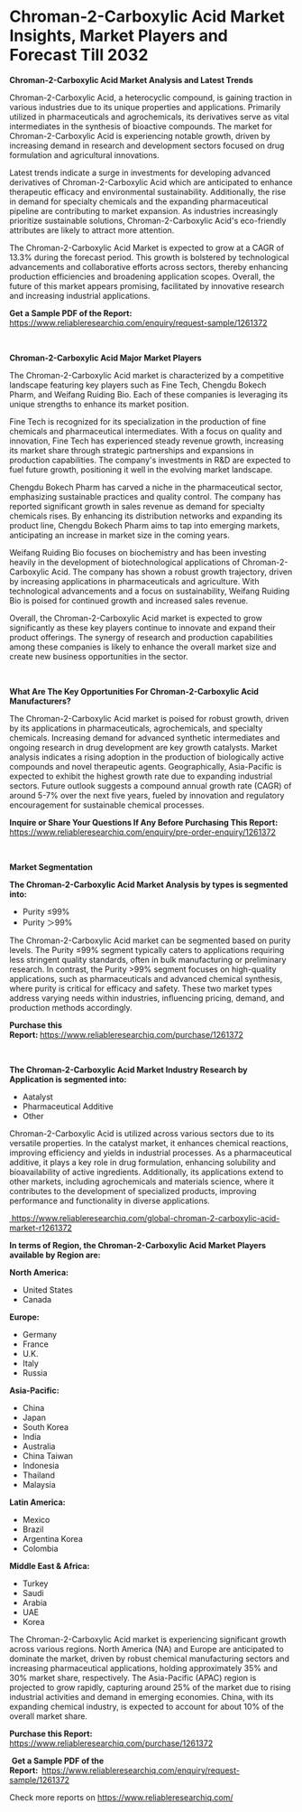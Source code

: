<p><h1>Chroman-2-Carboxylic Acid Market Insights, Market Players and Forecast Till 2032</h1></p><p><strong>Chroman-2-Carboxylic Acid Market Analysis and Latest Trends</strong></p>
<p><p>Chroman-2-Carboxylic Acid, a heterocyclic compound, is gaining traction in various industries due to its unique properties and applications. Primarily utilized in pharmaceuticals and agrochemicals, its derivatives serve as vital intermediates in the synthesis of bioactive compounds. The market for Chroman-2-Carboxylic Acid is experiencing notable growth, driven by increasing demand in research and development sectors focused on drug formulation and agricultural innovations.</p><p>Latest trends indicate a surge in investments for developing advanced derivatives of Chroman-2-Carboxylic Acid which are anticipated to enhance therapeutic efficacy and environmental sustainability. Additionally, the rise in demand for specialty chemicals and the expanding pharmaceutical pipeline are contributing to market expansion. As industries increasingly prioritize sustainable solutions, Chroman-2-Carboxylic Acid's eco-friendly attributes are likely to attract more attention.</p><p>The Chroman-2-Carboxylic Acid Market is expected to grow at a CAGR of 13.3% during the forecast period. This growth is bolstered by technological advancements and collaborative efforts across sectors, thereby enhancing production efficiencies and broadening application scopes. Overall, the future of this market appears promising, facilitated by innovative research and increasing industrial applications.</p></p>
<p><strong>Get a Sample PDF of the Report:&nbsp;</strong> <a href="https://www.reliableresearchiq.com/enquiry/request-sample/1261372?utm_campaign=2276&utm_medium=2&utm_source=Github&utm_content=ia&utm_term=03042025&utm_id=chroman-2-carboxylic-acid">https://www.reliableresearchiq.com/enquiry/request-sample/1261372</a></p>
<p>&nbsp;</p>
<p><strong>Chroman-2-Carboxylic Acid Major Market Players</strong></p>
<p><p>The Chroman-2-Carboxylic Acid market is characterized by a competitive landscape featuring key players such as Fine Tech, Chengdu Bokech Pharm, and Weifang Ruiding Bio. Each of these companies is leveraging its unique strengths to enhance its market position.</p><p>Fine Tech is recognized for its specialization in the production of fine chemicals and pharmaceutical intermediates. With a focus on quality and innovation, Fine Tech has experienced steady revenue growth, increasing its market share through strategic partnerships and expansions in production capabilities. The company's investments in R&D are expected to fuel future growth, positioning it well in the evolving market landscape.</p><p>Chengdu Bokech Pharm has carved a niche in the pharmaceutical sector, emphasizing sustainable practices and quality control. The company has reported significant growth in sales revenue as demand for specialty chemicals rises. By enhancing its distribution networks and expanding its product line, Chengdu Bokech Pharm aims to tap into emerging markets, anticipating an increase in market size in the coming years.</p><p>Weifang Ruiding Bio focuses on biochemistry and has been investing heavily in the development of biotechnological applications of Chroman-2-Carboxylic Acid. The company has shown a robust growth trajectory, driven by increasing applications in pharmaceuticals and agriculture. With technological advancements and a focus on sustainability, Weifang Ruiding Bio is poised for continued growth and increased sales revenue.</p><p>Overall, the Chroman-2-Carboxylic Acid market is expected to grow significantly as these key players continue to innovate and expand their product offerings. The synergy of research and production capabilities among these companies is likely to enhance the overall market size and create new business opportunities in the sector.</p></p>
<p>&nbsp;</p>
<p><strong>What Are The Key Opportunities For Chroman-2-Carboxylic Acid Manufacturers?</strong></p>
<p><p>The Chroman-2-Carboxylic Acid market is poised for robust growth, driven by its applications in pharmaceuticals, agrochemicals, and specialty chemicals. Increasing demand for advanced synthetic intermediates and ongoing research in drug development are key growth catalysts. Market analysis indicates a rising adoption in the production of biologically active compounds and novel therapeutic agents. Geographically, Asia-Pacific is expected to exhibit the highest growth rate due to expanding industrial sectors. Future outlook suggests a compound annual growth rate (CAGR) of around 5-7% over the next five years, fueled by innovation and regulatory encouragement for sustainable chemical processes.</p></p>
<p><strong>Inquire or Share Your Questions If Any Before Purchasing This Report:</strong> <a href="https://www.reliableresearchiq.com/enquiry/pre-order-enquiry/1261372?utm_campaign=2276&utm_medium=2&utm_source=Github&utm_content=ia&utm_term=03042025&utm_id=chroman-2-carboxylic-acid">https://www.reliableresearchiq.com/enquiry/pre-order-enquiry/1261372</a></p>
<p>&nbsp;</p>
<p><strong>Market Segmentation</strong></p>
<p><strong>The Chroman-2-Carboxylic Acid Market Analysis by types is segmented into:</strong></p>
<p><ul><li>Purity ≤99%</li><li>Purity ＞99%</li></ul></p>
<p><p>The Chroman-2-Carboxylic Acid market can be segmented based on purity levels. The Purity ≤99% segment typically caters to applications requiring less stringent quality standards, often in bulk manufacturing or preliminary research. In contrast, the Purity >99% segment focuses on high-quality applications, such as pharmaceuticals and advanced chemical synthesis, where purity is critical for efficacy and safety. These two market types address varying needs within industries, influencing pricing, demand, and production methods accordingly.</p></p>
<p><strong>Purchase this Report:&nbsp;</strong><a href="https://www.reliableresearchiq.com/purchase/1261372?utm_campaign=2276&utm_medium=2&utm_source=Github&utm_content=ia&utm_term=03042025&utm_id=chroman-2-carboxylic-acid">https://www.reliableresearchiq.com/purchase/1261372</a></p>
<p>&nbsp;</p>
<p><strong>The Chroman-2-Carboxylic Acid Market Industry Research by Application is segmented into:</strong></p>
<p><ul><li>Aatalyst</li><li>Pharmaceutical Additive</li><li>Other</li></ul></p>
<p><p>Chroman-2-Carboxylic Acid is utilized across various sectors due to its versatile properties. In the catalyst market, it enhances chemical reactions, improving efficiency and yields in industrial processes. As a pharmaceutical additive, it plays a key role in drug formulation, enhancing solubility and bioavailability of active ingredients. Additionally, its applications extend to other markets, including agrochemicals and materials science, where it contributes to the development of specialized products, improving performance and functionality in diverse applications.</p></p>
<p><a href="https://www.reliableresearchiq.com/global-chroman-2-carboxylic-acid-market-r1261372?utm_campaign=2276&utm_medium=2&utm_source=Github&utm_content=ia&utm_term=03042025&utm_id=chroman-2-carboxylic-acid">&nbsp;https://www.reliableresearchiq.com/global-chroman-2-carboxylic-acid-market-r1261372</a></p>
<p><strong>In terms of Region, the Chroman-2-Carboxylic Acid Market Players available by Region are:</strong></p>
<p>
    <p> <strong> North America: </strong>
        <ul>
            <li>United States</li>
            <li>Canada</li>
        </ul>
        </p> 
    <p> <strong> Europe: </strong>
        <ul>
            <li>Germany</li>
            <li>France</li>
            <li>U.K.</li>
            <li>Italy</li>
            <li>Russia</li>
        </ul>
        </p> 
    <p> <strong> Asia-Pacific: </strong>
        <ul>
            <li>China</li>
            <li>Japan</li>
            <li>South Korea</li>
            <li>India</li>
            <li>Australia</li>
            <li>China Taiwan</li>
            <li>Indonesia</li>
            <li>Thailand</li>
            <li>Malaysia</li>
        </ul>
        </p> 
    <p> <strong> Latin America: </strong>
        <ul>
            <li>Mexico</li>
            <li>Brazil</li>
            <li>Argentina Korea</li>
            <li>Colombia</li>
        </ul>
        </p> 
    <p> <strong> Middle East & Africa: </strong>
        <ul>
            <li>Turkey</li>
            <li>Saudi</li>
            <li>Arabia</li>
            <li>UAE</li>
            <li>Korea</li>
        </ul>
    </p>
    </p>
<p><p>The Chroman-2-Carboxylic Acid market is experiencing significant growth across various regions. North America (NA) and Europe are anticipated to dominate the market, driven by robust chemical manufacturing sectors and increasing pharmaceutical applications, holding approximately 35% and 30% market share, respectively. The Asia-Pacific (APAC) region is projected to grow rapidly, capturing around 25% of the market due to rising industrial activities and demand in emerging economies. China, with its expanding chemical industry, is expected to account for about 10% of the overall market share.</p></p>
<p><strong>Purchase this Report: </strong><a href="https://www.reliableresearchiq.com/purchase/1261372?utm_campaign=2276&utm_medium=2&utm_source=Github&utm_content=ia&utm_term=03042025&utm_id=chroman-2-carboxylic-acid">https://www.reliableresearchiq.com/purchase/1261372</a></p>
<p>&nbsp;<strong>Get a Sample PDF of the Report:&nbsp;&nbsp;</strong><a href="https://www.reliableresearchiq.com/enquiry/request-sample/1261372?utm_campaign=2276&utm_medium=2&utm_source=Github&utm_content=ia&utm_term=03042025&utm_id=chroman-2-carboxylic-acid">https://www.reliableresearchiq.com/enquiry/request-sample/1261372</a></p>
<p><strong></strong></p>
<p>Check more reports on <a href="https://www.reliableresearchiq.com/?utm_campaign=2276&utm_medium=2&utm_source=Github&utm_content=ia&utm_term=03042025&utm_id=chroman-2-carboxylic-acid">https://www.reliableresearchiq.com/</a></p>